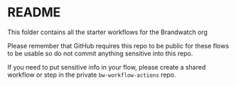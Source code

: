 # README
This folder contains all the starter workflows for the Brandwatch org

Please remember that GitHub requires this repo to be public for these flows to be usable so do not commit anything sensitive into this repo.

If you need to put sensitive info in your flow, please create a shared workflow or step in the private `bw-workflow-actions` repo.
